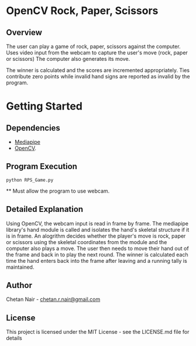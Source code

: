 # OpenCV Rock, Paper, Scissors

## Overview

The user can play a game of rock, paper, scissors against the computer.
Uses video input from the webcam to capture the user's move (rock, paper or scissors)
The computer also generates its move.

The winner is calculated and the scores are incremented appropriately.
Ties contribute zero points while invalid hand signs are reported as invalid by the program.

# Getting Started

## Dependencies

* [Mediapipe](https://google.github.io/mediapipe/)
* [OpenCV](https://opencv.org).

## Program Execution

```
python RPS_Game.py
```

\*\* Must allow the program to use webcam.

## Detailed Explanation

Using OpenCV, the webcam input is read in frame by frame. The mediapipe library's hand module is called and isolates the hand's skeletal structure if it is in frame. An alogrithm decides whether the player's move is rock, paper or scissors using the skeletal coordinates from the module and the computer also plays a move. The user then needs to move their hand out of the frame and back in to play the next round. The winner is calculated each time the hand enters back into the frame after leaving and a running tally is maintained.

## Author

Chetan Nair - chetan.r.nair@gmail.com

## License

This project is licensed under the MIT License - see the LICENSE.md file for details
